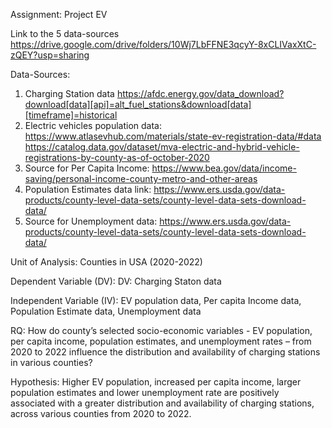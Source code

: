 Assignment: Project EV

Link to the 5 data-sources https://drive.google.com/drive/folders/10Wj7LbFFNE3qcyY-8xCLIVaxXtC-zQEY?usp=sharing

Data-Sources: 
1. Charging Station data https://afdc.energy.gov/data_download?download[data][api]=alt_fuel_stations&download[data][timeframe]=historical
2. Electric vehicles population data: https://www.atlasevhub.com/materials/state-ev-registration-data/#data
   https://catalog.data.gov/dataset/mva-electric-and-hybrid-vehicle-registrations-by-county-as-of-october-2020
4. Source for Per Capita Income:
https://www.bea.gov/data/income-saving/personal-income-county-metro-and-other-areas
5. Population Estimates data link: 
https://www.ers.usda.gov/data-products/county-level-data-sets/county-level-data-sets-download-data/
6. Source for Unemployment data: 
https://www.ers.usda.gov/data-products/county-level-data-sets/county-level-data-sets-download-data/

Unit of Analysis: Counties in USA (2020-2022) 

Dependent Variable (DV): DV: Charging Staton data

Independent Variable (IV): EV population data, Per capita Income data, Population Estimate data, Unemployment data

RQ: How do county’s selected socio-economic variables - EV population, per capita income, population estimates, and unemployment rates – from 2020 to 2022 influence the distribution and availability of charging stations in various counties?

Hypothesis: Higher EV population, increased per capita income, larger population estimates and lower unemployment rate are positively associated with a greater distribution and availability of charging stations, across various counties from 2020 to 2022.

